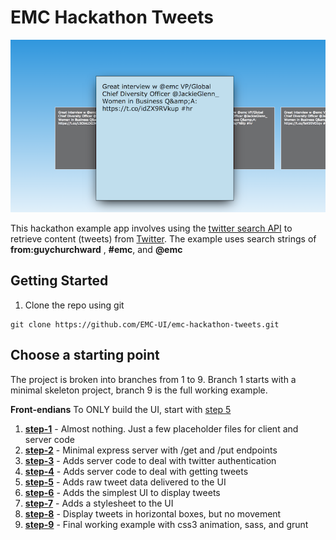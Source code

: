 # EMC Hackathon Tweets

![foo.png](https://raw.githubusercontent.com/EMC-UI/emc-hackathon-tweets/master/sample.png)

This hackathon example app involves using the [twitter search API](https://dev.twitter.com/rest/public/search) to retrieve content (tweets) from [Twitter](http://twitter.com).  The example uses search strings of **from:guychurchward** , **#emc**, and **@emc**

## Getting Started
1. Clone the repo using git
```
git clone https://github.com/EMC-UI/emc-hackathon-tweets.git
```

## Choose a starting point

The project is broken into branches from 1 to 9.  Branch 1 starts with a minimal skeleton project, branch 9 is the full working example.

**Front-endians** To ONLY build the UI, start with [step 5](https://github.com/EMC-UI/emc-hackathon-tweets/tree/badass-step-5)


1. [**step-1**](https://github.com/EMC-UI/emc-hackathon-tweets/tree/badass-step-1) - Almost nothing.  Just a few placeholder files for client and server code
1. [**step-2**](https://github.com/EMC-UI/emc-hackathon-tweets/tree/badass-step-2) - Minimal express server with /get and /put endpoints
1. [**step-3**](https://github.com/EMC-UI/emc-hackathon-tweets/tree/badass-step-3) - Adds server code to deal with twitter authentication
1. [**step-4**](https://github.com/EMC-UI/emc-hackathon-tweets/tree/badass-step-4) - Adds server code to deal with getting tweets
1. [**step-5**](https://github.com/EMC-UI/emc-hackathon-tweets/tree/badass-step-5) - Adds raw tweet data delivered to the UI
1. [**step-6**](https://github.com/EMC-UI/emc-hackathon-tweets/tree/badass-step-6) - Adds the simplest UI to display tweets
1. [**step-7**](https://github.com/EMC-UI/emc-hackathon-tweets/tree/badass-step-7) - Adds a stylesheet to the UI
1. [**step-8**](https://github.com/EMC-UI/emc-hackathon-tweets/tree/badass-step-8) - Display tweets in horizontal boxes, but no movement
1. [**step-9**](https://github.com/EMC-UI/emc-hackathon-tweets/tree/badass-step-9) - Final working example with css3 animation, sass, and grunt
